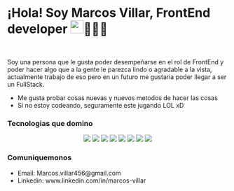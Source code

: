<h1>
    ¡Hola!  Soy Marcos Villar, FrontEnd developer   <img 
     src="https://user-images.githubusercontent.com/42378118/110234147-e3259600-7f4e-11eb-95be-0c4047144dea.gif"
      width="30"  
    />👨🏻‍💻
</h1>
<br/>
<P>Soy una persona que le gusta poder desempeñarse en el rol de FrontEnd y poder hacer algo que a la gente le parezca lindo o agradable a la vista, actualmente trabajo de eso pero en un futuro me gustaria poder llegar a ser un FullStack.</P>
<ul>
    <li>Me gusta probar cosas nuevas y nuevos metodos de hacer las cosas</li>
    <li>Si no estoy codeando, seguramente este jugando LOL xD</li>
</ul>

<h3>
    Tecnologias que domino
</h3>
<div align="center">
    <img src='https://img.shields.io/badge/HTML5-E34F26?style=for-the-badge&logo=html5&logoColor=white'/>
    <img src='https://img.shields.io/badge/CSS3-1572B6?style=for-the-badge&logo=css3&logoColor=white'/>
    <img src='https://img.shields.io/badge/JavaScript-F7DF1E?style=for-the-badge&logo=javascript&logoColor=black'/>
    <img src='https://img.shields.io/badge/Node.js-43853D?style=for-the-badge&logo=node.js&logoColor=white'/>
    <img src='https://img.shields.io/badge/Sass-CC6699?style=for-the-badge&logo=sass&logoColor=white'/>
    <img src='https://img.shields.io/badge/React-20232A?style=for-the-badge&logo=react&logoColor=61DAFB'/>
    <img src='https://img.shields.io/badge/Express.js-404D59?style=for-the-badge'/>
    <img src='https://img.shields.io/badge/Redux-593D88?style=for-the-badge&logo=redux&logoColor=white'/>
</div>
<h3>
   Comuniquemonos
</h3>
<div>
    <ul>
        <li>Email: Marcos.villar456@gmail.com</li>
        <li>Linkedin: www.linkedin.com/in/marcos-villar</li>
    </ul>
</div>
